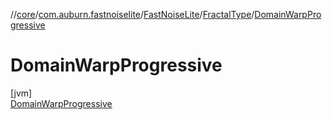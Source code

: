 //[core](../../../../../index.md)/[com.auburn.fastnoiselite](../../../index.md)/[FastNoiseLite](../../index.md)/[FractalType](../index.md)/[DomainWarpProgressive](index.md)

# DomainWarpProgressive

[jvm]\
[DomainWarpProgressive](index.md)
